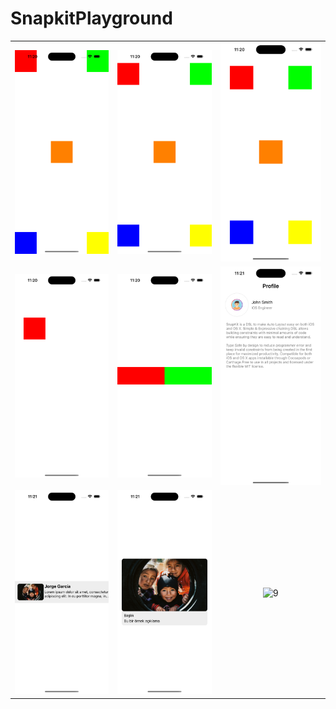 # SnapkitPlayground

||||
|:--:|:--:|:--:|
|![1](./ss/1.png)|![2](./ss/2.png)|![3](./ss/3.png)|
|![4](./ss/4.png)|![5](./ss/5.png)|![6](./ss/6.png)|
![7](./ss/7.png)|![8](./ss/8.png)|![9](./ss/9.png)|
